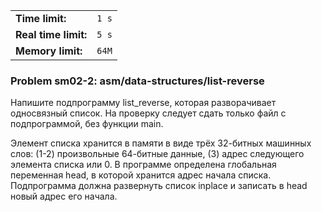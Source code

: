 |                      |       |
|----------------------|-------|
| **Time limit:**      | `1 s` |
| **Real time limit:** | `5 s` |
| **Memory limit:**    | `64M` |


### Problem sm02-2: asm/data-structures/list-reverse

Напишите подпрограмму list_reverse, которая разворачивает односвязный список. На проверку следует
сдать только файл с подпрограммой, без функции main.

Элемент списка хранится в памяти в виде трёх 32-битных машинных слов: (1-2) произвольные 64-битные
данные, (3) адрес следующего элемента списка или 0. В программе определена глобальная переменная
head, в которой хранится адрес начала списка. Подпрограмма должна развернуть список inplace и
записать в head новый адрес его начала.

